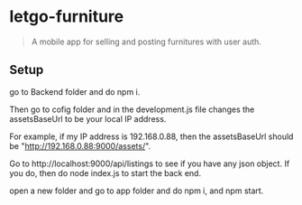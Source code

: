 # letgo-furniture

> A mobile app for selling and posting furnitures with user auth.


## Setup

go to Backend folder and do npm i.

Then go to cofig folder and in the development.js file changes the assetsBaseUrl to be your local IP address.

For example, if my IP address is 192.168.0.88, then the assetsBaseUrl should be "http://192.168.0.88:9000/assets/".

Go to http://localhost:9000/api/listings to see if you have any json object. If you do, then do node index.js to start the back end.

open a new folder and go to app folder and do npm i, and npm start.

